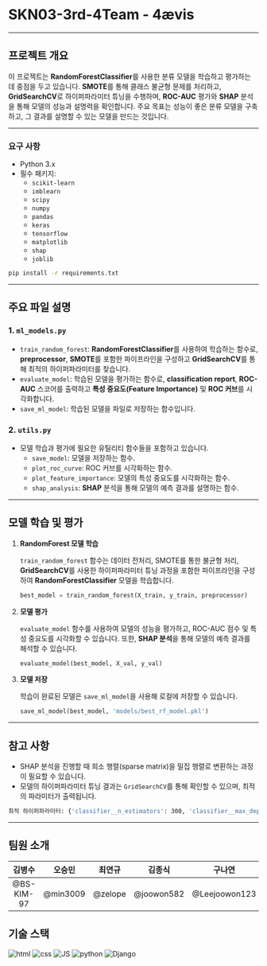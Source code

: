 # SKN03-3rd-4Team - 4ævis

---

## 프로젝트 개요

이 프로젝트는 **RandomForestClassifier**를 사용한 분류 모델을 학습하고 평가하는 데 중점을 두고 있습니다. **SMOTE**를 통해 클래스 불균형 문제를 처리하고, **GridSearchCV**로 하이퍼파라미터 튜닝을 수행하며, **ROC-AUC** 평가와 **SHAP** 분석을 통해 모델의 성능과 설명력을 확인합니다. 주요 목표는 성능이 좋은 분류 모델을 구축하고, 그 결과를 설명할 수 있는 모델을 만드는 것입니다.

---

### 요구 사항

- Python 3.x
- 필수 패키지:
    - `scikit-learn`
    - `imblearn`
    - `scipy`
    - `numpy`
    - `pandas`
    - `keras`
    - `tensorflow`
    - `matplotlib`
    - `shap`
    - `joblib`

```bash
pip install -r requirements.txt

```

---

## 주요 파일 설명

### 1. **`ml_models.py`**

- `train_random_forest`: **RandomForestClassifier**를 사용하여 학습하는 함수로, **preprocessor**, **SMOTE**를 포함한 파이프라인을 구성하고 **GridSearchCV**를 통해 최적의 하이퍼파라미터를 찾습니다.
- `evaluate_model`: 학습된 모델을 평가하는 함수로, **classification report**, **ROC-AUC** 스코어를 출력하고 **특성 중요도(Feature Importance)** 및 **ROC 커브**를 시각화합니다.
- `save_ml_model`: 학습된 모델을 파일로 저장하는 함수입니다.

### 2. **`utils.py`**

- 모델 학습과 평가에 필요한 유틸리티 함수들을 포함하고 있습니다.
    - `save_model`: 모델을 저장하는 함수.
    - `plot_roc_curve`: ROC 커브를 시각화하는 함수.
    - `plot_feature_importance`: 모델의 특성 중요도를 시각화하는 함수.
    - `shap_analysis`: **SHAP** 분석을 통해 모델의 예측 결과를 설명하는 함수.

---

## 모델 학습 및 평가

1. **RandomForest 모델 학습**
    
    `train_random_forest` 함수는 데이터 전처리, SMOTE를 통한 불균형 처리, **GridSearchCV**를 사용한 하이퍼파라미터 튜닝 과정을 포함한 파이프라인을 구성하여 **RandomForestClassifier** 모델을 학습합니다.
    
    ```python
    best_model = train_random_forest(X_train, y_train, preprocessor)
    
    ```
    
2. **모델 평가**
    
    `evaluate_model` 함수를 사용하여 모델의 성능을 평가하고, ROC-AUC 점수 및 특성 중요도를 시각화할 수 있습니다. 또한, **SHAP 분석**을 통해 모델의 예측 결과를 해석할 수 있습니다.
    
    ```python
    evaluate_model(best_model, X_val, y_val)
    
    ```
    
3. **모델 저장**
    
    학습이 완료된 모델은 `save_ml_model`을 사용해 로컬에 저장할 수 있습니다.
    
    ```python
    save_ml_model(best_model, 'models/best_rf_model.pkl')
    
    ```
    

---

## 참고 사항

- SHAP 분석을 진행할 때 희소 행렬(sparse matrix)을 밀집 행렬로 변환하는 과정이 필요할 수 있습니다.
- 모델의 하이퍼파라미터 튜닝 결과는 `GridSearchCV`를 통해 확인할 수 있으며, 최적의 파라미터가 출력됩니다.

```bash
최적 하이퍼파라미터: {'classifier__n_estimators': 300, 'classifier__max_depth': None, 'classifier__min_samples_split': 5}

```

---

## 팀원 소개
| 김병수 | 오승민 | 최연규 | 김종식 | 구나연 | 
|:--:|:--:|:--:|:--:|:--:|
| @BS-KIM-97 | @min3009 | @zelope | @joowon582 | @Leejoowon123 |


## 기술 스택
![html](https://img.shields.io/badge/HTML5-E34F26?style=for-the-badge&logo=html5&logoColor=white)
![css](https://img.shields.io/badge/CSS-239120?&style=for-the-badge&logo=css3&logoColor=white)
![JS](https://img.shields.io/badge/JavaScript-F7DF1E?style=for-the-badge&logo=JavaScript&logoColor=white)
![python](https://img.shields.io/badge/Python-14354C?style=for-the-badge&logo=python&logoColor=white)
![Django](https://img.shields.io/badge/Django-092E20?style=for-the-badge&logo=django&logoColor=white)
